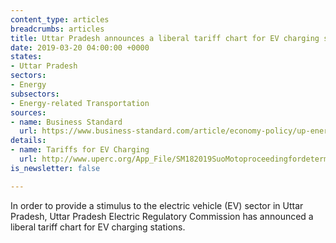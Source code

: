 ```yaml
---
content_type: articles
breadcrumbs: articles
title: Uttar Pradesh announces a liberal tariff chart for EV charging stations
date: 2019-03-20 04:00:00 +0000
states:
- Uttar Pradesh
sectors:
- Energy
subsectors:
- Energy-related Transportation
sources:
- name: Business Standard
  url: https://www.business-standard.com/article/economy-policy/up-energy-watchdog-announces-liberal-tariffs-for-electric-vehicle-charging-119030800601_1.html
details:
- name: Tariffs for EV Charging
  url: http://www.uperc.org/App_File/SM182019SuoMotoproceedingfordeterminationofTariffforElectricVehicleCharging-pdf38201915052PM.pdf
is_newsletter: false

---
```

In order to provide a stimulus to the electric vehicle (EV) sector in Uttar Pradesh, Uttar Pradesh Electric Regulatory Commission has announced a liberal tariff chart for EV charging stations.
